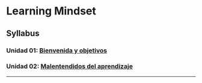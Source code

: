 # Learning Mindset

## Syllabus

### Unidad 01: [Bienvenida y objetivos](01-welcome-and-objectives)

### Unidad 02: [Malentendidos del aprendizaje](02-learning-misunderstandings)

***
